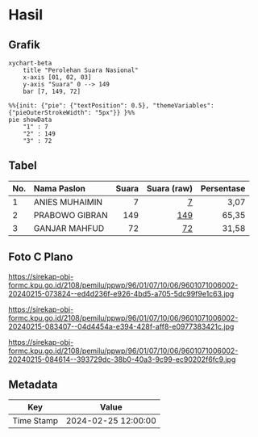 # Hasil

## Grafik

```mermaid
xychart-beta
    title "Perolehan Suara Nasional"
    x-axis [01, 02, 03]
    y-axis "Suara" 0 --> 149
    bar [7, 149, 72]
```

```mermaid
%%{init: {"pie": {"textPosition": 0.5}, "themeVariables": {"pieOuterStrokeWidth": "5px"}} }%%
pie showData
    "1" : 7
    "2" : 149
    "3" : 72
```

## Tabel

| No. | Nama Paslon    | Suara | Suara (raw) | Persentase |
|:--- |:-------------- | -----:| -----------:| ----------:|
| 1   | ANIES MUHAIMIN | 7     | [7][p-1]    | 3,07       |
| 2   | PRABOWO GIBRAN | 149   | [149][p-2]  | 65,35      |
| 3   | GANJAR MAHFUD  | 72    | [72][p-3]   | 31,58      |


[p-1]: https://github.com/gigit-pemilu/pemilu-2024/blob/main/pilpres/hitung-suara/sub/96-papua-barat-daya/sub/01-sorong/sub/07-aimas/sub/1006-mariat-pantai/sub/002-tps/sub/paslon-1.txt
[p-2]: https://github.com/gigit-pemilu/pemilu-2024/blob/main/pilpres/hitung-suara/sub/96-papua-barat-daya/sub/01-sorong/sub/07-aimas/sub/1006-mariat-pantai/sub/002-tps/sub/paslon-2.txt
[p-3]: https://github.com/gigit-pemilu/pemilu-2024/blob/main/pilpres/hitung-suara/sub/96-papua-barat-daya/sub/01-sorong/sub/07-aimas/sub/1006-mariat-pantai/sub/002-tps/sub/paslon-3.txt

## Foto C Plano

https://sirekap-obj-formc.kpu.go.id/2108/pemilu/ppwp/96/01/07/10/06/9601071006002-20240215-073824--ed4d236f-e926-4bd5-a705-5dc99f9e1c63.jpg

https://sirekap-obj-formc.kpu.go.id/2108/pemilu/ppwp/96/01/07/10/06/9601071006002-20240215-083407--04d4454a-e394-428f-aff8-e0977383421c.jpg

https://sirekap-obj-formc.kpu.go.id/2108/pemilu/ppwp/96/01/07/10/06/9601071006002-20240215-084614--393729dc-38b0-40a3-9c99-ec90202f6fc9.jpg


## Metadata

| Key        | Value               |
| ---------- | ------------------- |
| Time Stamp | 2024-02-25 12:00:00 |



